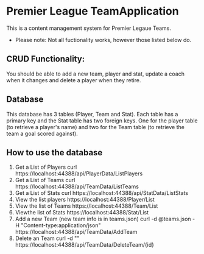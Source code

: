 # Premier League TeamApplication 
This is a content management system for Premier Legaue Teams.
- Please note: Not all fuctionality works, however those listed below do.

## CRUD Functionality:
You should be able to add a new team, player and stat, update a coach when it changes and delete a player when they retire. 

## Database
This database has 3 tables (Player, Team and Stat). Each table has a primary key and the Stat table has two foreign keys. One for the player table (to retrieve a player's name) and two for the Team table (to retrieve the team a goal scored against).

## How to use the database
 1. Get a List of Players curl https://localhost:44388/api/PlayerData/ListPlayers
 2. Get a List of Teams curl https://localhost:44388/api/TeamData/ListTeams
 3. Get a List of Stats curl https://localhost:44388/api/StatData/ListStats
 4. View the list players https://localhost:44388/Player/List
 5. View the list of Teams https://localhost:44388/Team/List
 6. Viewthe list of Stats https://localhost:44388/Stat/List
 7. Add a new Team (new team info is in teams.json) curl -d @teams.json -H "Content-type:application/json" https://localhost:44388/api/TeamData/AddTeam
 8. Delete an Team curl -d "" https://localhost:44388/api/TeamData/DeleteTeam/{id}





